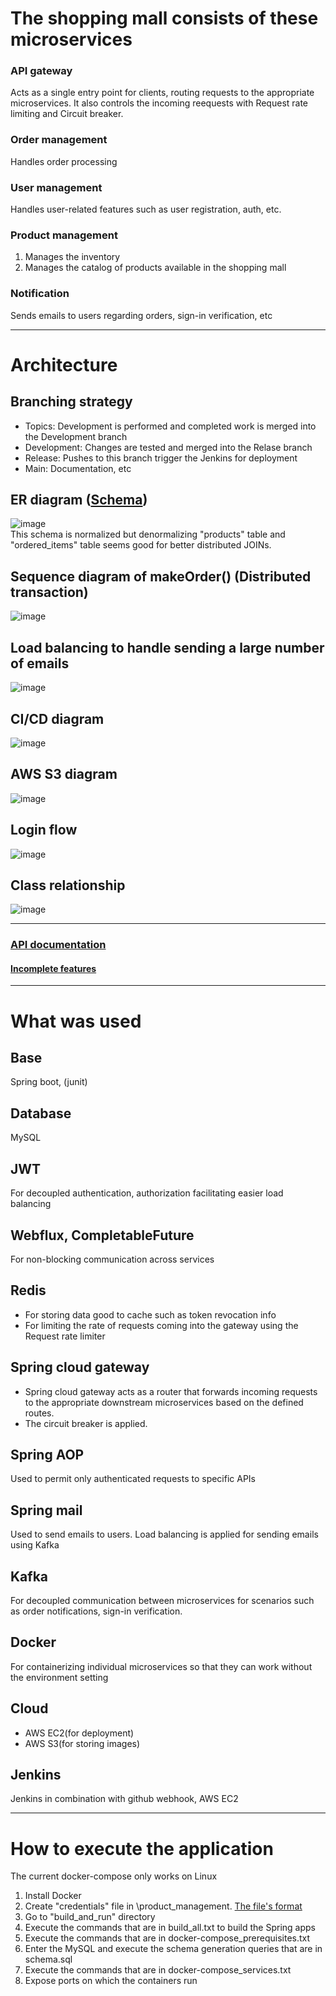 # The shopping mall consists of these microservices
### API gateway
Acts as a single entry point for clients, routing requests to the appropriate microservices.
It also controls the incoming reequests with Request rate limiting and Circuit breaker.

### Order management
Handles order processing

### User management
Handles user-related features such as user registration, auth, etc.

### Product management
1. Manages the inventory
2. Manages the catalog of products available in the shopping mall

### Notification
Sends emails to users regarding orders, sign-in verification, etc

---
# Architecture
## Branching strategy
- Topics: Development is performed and completed work is merged into the Development branch
- Development: Changes are tested and merged into the Relase branch
- Release: Pushes to this branch trigger the Jenkins for deployment
- Main: Documentation, etc

## ER diagram ([Schema](https://github.com/vacu9708/Shopping-mall/blob/main/DB/schema.sql))
![image](https://github.com/vacu9708/Shopping-mall/assets/67142421/51fd3bb9-5adb-4986-a3fb-a7f2529e3126)<br>
This schema is normalized but denormalizing "products" table and "ordered_items" table seems good for better distributed JOINs.

## Sequence diagram of makeOrder() (Distributed transaction)
![image](https://github.com/vacu9708/Shopping-mall/assets/67142421/0485da5a-82a5-4670-8525-374ded1bfdb1)

## Load balancing to handle sending a large number of emails
![image](https://github.com/vacu9708/Shopping-mall/assets/67142421/831269c0-87eb-423f-83b0-9f6c035e1e17)

## CI/CD diagram
![image](https://github.com/vacu9708/Shopping-mall/assets/67142421/09d0cb75-9a06-4f66-95a1-b6b5301aa8a1)

## AWS S3 diagram
![image](https://github.com/vacu9708/Shopping-mall/assets/67142421/61eb5213-2f03-4012-958e-04a462c07658)

## Login flow
![image](https://github.com/vacu9708/Shopping-mall/assets/67142421/2990c13e-c6a0-4d0c-8e9d-ef1198e5906e)

## Class relationship
![image](https://github.com/vacu9708/Shopping-mall/assets/67142421/f96a837a-85c6-431b-bd2c-9185e4104c1e)

---
### [API documentation](https://youngsiks-organization.gitbook.io/shopping_mall/)
#### [Incomplete features](https://github.com/vacu9708/Shopping-mall/blob/main/Future%20plan.md)

---
# What was used
## Base
Spring boot, (junit)

## Database
MySQL

## JWT
For decoupled authentication, authorization facilitating easier load balancing

## Webflux, CompletableFuture
For non-blocking communication across services

## Redis
- For storing data good to cache such as token revocation info
- For limiting the rate of requests coming into the gateway using the Request rate limiter

## Spring cloud gateway
- Spring cloud gateway acts as a router that forwards incoming requests to the appropriate downstream microservices based on the defined routes.
- The circuit breaker is applied.

## Spring AOP
Used to permit only authenticated requests to specific APIs

## Spring mail
Used to send emails to users. Load balancing is applied for sending emails using Kafka

## Kafka
For decoupled communication between microservices for scenarios such as order notifications, sign-in verification.

## Docker
For containerizing individual microservices so that they can work without the environment setting

## Cloud
- AWS EC2(for deployment)
- AWS S3(for storing images)

## Jenkins
Jenkins in combination with github webhook, AWS EC2

---

# How to execute the application
The current docker-compose only works on Linux
1. Install Docker
2. Create "credentials" file in \product_management. [The file's format](https://github.com/vacu9708/Tools-etc/blob/main/AWS/AWS%20credentials.md)
3. Go to "build_and_run" directory
4. Execute the commands that are in build_all.txt to build the Spring apps
5. Execute the commands that are in docker-compose_prerequisites.txt
6. Enter the MySQL and execute the schema generation queries that are in schema.sql
7. Execute the commands that are in docker-compose_services.txt
8. Expose ports on which the containers run
